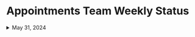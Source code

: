 # Appointments Team Weekly Status

<details>
<summary>May 31, 2024</summary>

### Community Care Direct Scheduling
   - Continued to work on the discovery and prototype of Commmuntiy Care Direct Scheduling
   - Next up: Define MVP requirements

### MHV on VA.gov 
 - Completed the sub-navigation work 
 - Next up: Breadcrumb content updates 

### Medication Instructions 
 - Completed discovery for medication review/patient instructions
 - Next up: Design work for medication review/patient instructions

### Oracle Health Cancelation Validation 
   - Currently on hold while the CES engineer team address a couple of issues found in staging
   - Next up: Fix the new changes in staging and prep for release (TBD) 

### Oracle Health - Appointment Request & Direct Booking 
  - Continue to work on the discovery and prototype of the MVP
  - Next up: Define MVP requirements 

### Appointment Details and Cancelation UI Redesign 
  - Development work completed 
  - Next up: Test in staging, address launch blocking issues and prep for release (June 2024) 

### Improving Scheduling Workflow  
  - Faciltiy Recency vets-api research has started
  - Next up: Development will begin the vets-api and vets-website work 

### Support VA.gov Platform changes
 - Completed the work moving from Font Awesome to va-icon
 - Next up: Remove the Font Awesome files

### GA4 Migration 
 - Research complete for the appointment parameters
 - Next up: Sync with the Analytics team to begin testing (ETA: 6/15)

### After Visit Summary
 - Next up: Launch 5% of users on June 5, 2024




 
</details>

